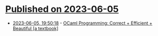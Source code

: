 # [Published on 2023-06-05](index.md)

* [2023-06-05, 19:50:18](https://lobste.rs/s/awegaq/ocaml_programming_correct_efficient) - [OCaml Programming: Correct + Efficient + Beautiful [a textbook]](https://cs3110.github.io/textbook/cover.html)
